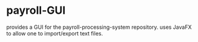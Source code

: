 # payroll-GUI
provides a GUI for the payroll-processing-system repository.  uses JavaFX to allow one to import/export text files.
